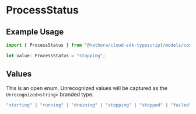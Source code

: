# ProcessStatus

## Example Usage

```typescript
import { ProcessStatus } from "@hathora/cloud-sdk-typescript/models/components";

let value: ProcessStatus = "stopping";
```

## Values

This is an open enum. Unrecognized values will be captured as the `Unrecognized<string>` branded type.

```typescript
"starting" | "running" | "draining" | "stopping" | "stopped" | "failed" | Unrecognized<string>
```